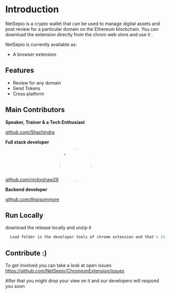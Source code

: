
# Introduction
NetSepio is a crypto wallet that can be used to manage digital assets and post review for a particular domain on the Ethereum blockchain.
You can download the extension directly from the chrom web store and use it .

NetSepio is currently available as:
- A browser extension

## Features
- Review for any domain 
- Send Tokens
- Cross platform

## Main Contributors
**Speaker, Trainer & a Tech Enthusiast**

[github.com/Shachindra](https://github.com/Shachindra)

**Full stack developer** 

[github.com/vickyshaw29](https://github.com/vickyshaw29) <img src="https://user-images.githubusercontent.com/69159515/163665821-c2cf46ad-4f0b-44ef-8042-05be7f396d32.jpg" width="100" height="100" style="border-radius:50px">

**Backend developer**

[github.com/thisisommore](https://github.com/thisisommore)
## Run Locally

download the release locally and unzip it

```bash
  Load folder in the developer tools of chrome extension and that's it :)
```
## Contribute :)
To get involved you can take a look at open issues https://github.com/NetSepio/ChromiumExtension/issues

After that you might drop your view on it and our developers will respond you soon

  
  
